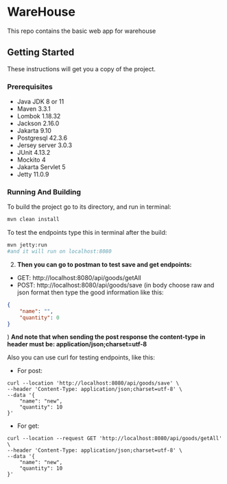 # WareHouse

This repo contains the basic web app for warehouse

## Getting Started
These instructions will get you a copy of the project.

### Prerequisites
- Java JDK 8 or 11
- Maven 3.3.1
- Lombok 1.18.32
- Jackson 2.16.0
- Jakarta 9.10
- Postgresql 42.3.6
- Jersey server 3.0.3
- JUnit 4.13.2
- Mockito 4
- Jakarta Servlet 5
- Jetty 11.0.9

### Running And Building
To build the project go to its directory, and run in terminal:
```sh
mvn clean install
```

To test the endpoints type this in terminal after the build:
```sh
mvn jetty:run
#and it will run on localhost:8080
```

2. **Then you can go to postman to test save and get endpoints:**

- GET: http://localhost:8080/api/goods/getAll
- POST: http://localhost:8080/api/goods/save (in body choose raw and json format then type the good information like this: 
```json
{
    "name": "",
    "quantity": 0
}
```
)
**And note that when sending the post response the content-type in header must be: application/json;charset=utf-8**

Also you can use curl for testing endpoints, like this:

- For post: 
```curl
curl --location 'http://localhost:8080/api/goods/save' \
--header 'Content-Type: application/json;charset=utf-8' \
--data '{
    "name": "new",
    "quantity": 10
}'
```
- For get:
```curl
curl --location --request GET 'http://localhost:8080/api/goods/getAll' \
--header 'Content-Type: application/json;charset=utf-8' \
--data '{
    "name": "new",
    "quantity": 10
}'
```
